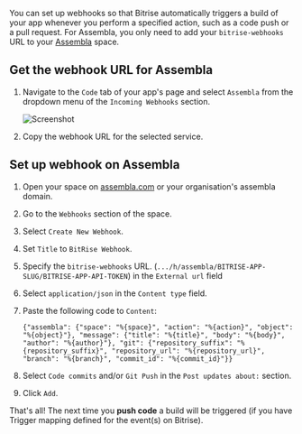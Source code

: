 You can set up webhooks so that Bitrise automatically triggers a build of your app whenever you perform a specified action, such as a code push or a pull request. For Assembla, you only need to add your `bitrise-webhooks` URL to your [Assembla](https://assembla.com) space.

## Get the webhook URL for Assembla

1. Navigate to the `Code` tab of your app's page and select `Assembla` from the dropdown menu of the `Incoming Webhooks` section.

    ![Screenshot](./img/webhooks/bitrise-assembla-webhook.png)

1. Copy the webhook URL for the selected service.

## Set up webhook on Assembla

1. Open your space on [assembla.com](https://assembla.com) or your organisation's assembla domain.
1. Go to the `Webhooks` section of the space.
1. Select `Create New Webhook`.
1. Set `Title` to `BitRise Webhook`.
1. Specify the `bitrise-webhooks` URL. (`.../h/assembla/BITRISE-APP-SLUG/BITRISE-APP-API-TOKEN`) in the `External url` field
1. Select `application/json` in the `Content type` field.
1. Paste the following code to `Content`:

    ```
    {"assembla": {"space": "%{space}", "action": "%{action}", "object": "%{object}"}, "message": {"title": "%{title}", "body": "%{body}", "author": "%{author}"}, "git": {"repository_suffix": "%{repository_suffix}", "repository_url": "%{repository_url}", "branch": "%{branch}", "commit_id": "%{commit_id}"}}
    ```

1. Select `Code commits` and/or `Git Push` in the `Post updates about:` section.
1. Click `Add`.

That's all! The next time you __push code__ a build will be triggered (if you have Trigger mapping defined for the event(s) on Bitrise).
